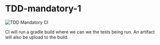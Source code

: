 # TDD-mandatory-1

![TDD Mandatory CI](https://github.com/martinloesethjensen/TDD-mandatory-1/workflows/TDD%20Mandatory%20CI/badge.svg?branch=master)

CI will run a gradle build where we can we the tests being run. 
An artifact will also be upload to the build. 